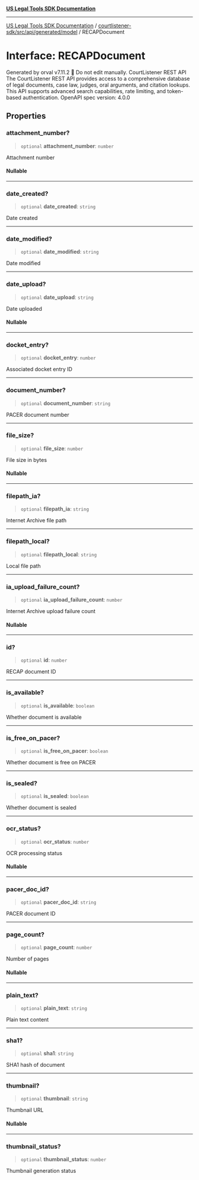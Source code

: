 [**US Legal Tools SDK Documentation**](../../../../../../README.md)

***

[US Legal Tools SDK Documentation](../../../../../../README.md) / [courtlistener-sdk/src/api/generated/model](../README.md) / RECAPDocument

# Interface: RECAPDocument

Generated by orval v7.11.2 🍺
Do not edit manually.
CourtListener REST API
The CourtListener REST API provides access to a comprehensive database of legal documents, case law, judges, oral arguments, and citation lookups. This API supports advanced search capabilities, rate limiting, and token-based authentication.
OpenAPI spec version: 4.0.0

## Properties

### attachment\_number?

> `optional` **attachment\_number**: `number`

Attachment number

#### Nullable

***

### date\_created?

> `optional` **date\_created**: `string`

Date created

***

### date\_modified?

> `optional` **date\_modified**: `string`

Date modified

***

### date\_upload?

> `optional` **date\_upload**: `string`

Date uploaded

#### Nullable

***

### docket\_entry?

> `optional` **docket\_entry**: `number`

Associated docket entry ID

***

### document\_number?

> `optional` **document\_number**: `string`

PACER document number

***

### file\_size?

> `optional` **file\_size**: `number`

File size in bytes

#### Nullable

***

### filepath\_ia?

> `optional` **filepath\_ia**: `string`

Internet Archive file path

***

### filepath\_local?

> `optional` **filepath\_local**: `string`

Local file path

***

### ia\_upload\_failure\_count?

> `optional` **ia\_upload\_failure\_count**: `number`

Internet Archive upload failure count

#### Nullable

***

### id?

> `optional` **id**: `number`

RECAP document ID

***

### is\_available?

> `optional` **is\_available**: `boolean`

Whether document is available

***

### is\_free\_on\_pacer?

> `optional` **is\_free\_on\_pacer**: `boolean`

Whether document is free on PACER

***

### is\_sealed?

> `optional` **is\_sealed**: `boolean`

Whether document is sealed

***

### ocr\_status?

> `optional` **ocr\_status**: `number`

OCR processing status

#### Nullable

***

### pacer\_doc\_id?

> `optional` **pacer\_doc\_id**: `string`

PACER document ID

***

### page\_count?

> `optional` **page\_count**: `number`

Number of pages

#### Nullable

***

### plain\_text?

> `optional` **plain\_text**: `string`

Plain text content

***

### sha1?

> `optional` **sha1**: `string`

SHA1 hash of document

***

### thumbnail?

> `optional` **thumbnail**: `string`

Thumbnail URL

#### Nullable

***

### thumbnail\_status?

> `optional` **thumbnail\_status**: `number`

Thumbnail generation status
